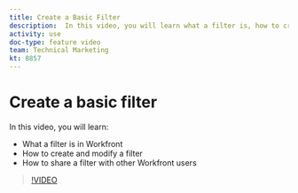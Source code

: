 ```yaml
---
title: Create a Basic Filter
description:  In this video, you will learn what a filter is, how to create a filter, and how to share a filter with other users in [!DNL Adobe Workfront].
activity: use
doc-type: feature video
team: Technical Marketing
kt: 8857
---
```

# Create a basic filter

In this video, you will learn:

* What a filter is in Workfront
* How to create and modify a filter
* How to share a filter with other Workfront users

>[!VIDEO](https://video.tv.adobe.com/v/335151/?quality=12)
